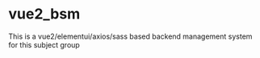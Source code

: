 # vue2_bsm
This is a vue2/elementui/axios/sass based backend management system for this subject group
